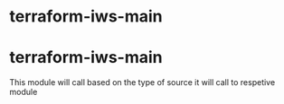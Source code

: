 # terraform-iws-main
# terraform-iws-main
This module will call based on the type of source it will call to respetive module
